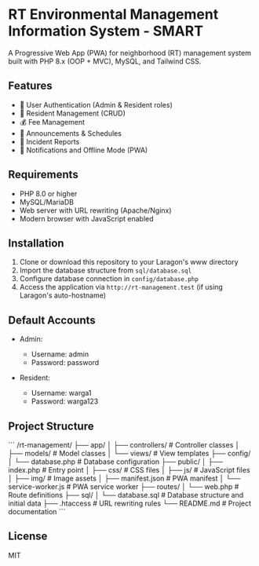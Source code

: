 # RT Environmental Management Information System - SMART

A Progressive Web App (PWA) for neighborhood (RT) management system built with PHP 8.x (OOP + MVC), MySQL, and Tailwind CSS.

## Features

- 🔐 User Authentication (Admin & Resident roles)
- 👥 Resident Management (CRUD)
- 💰 Fee Management
- 📢 Announcements & Schedules
- 📝 Incident Reports
- 🔔 Notifications and Offline Mode (PWA)

## Requirements

- PHP 8.0 or higher
- MySQL/MariaDB
- Web server with URL rewriting (Apache/Nginx)
- Modern browser with JavaScript enabled

## Installation

1. Clone or download this repository to your Laragon's www directory
2. Import the database structure from `sql/database.sql`
3. Configure database connection in `config/database.php`
4. Access the application via `http://rt-management.test` (if using Laragon's auto-hostname)

## Default Accounts

- Admin:
  - Username: admin
  - Password: password

- Resident:
  - Username: warga1
  - Password: warga123

## Project Structure

\`\`\`
/rt-management/
├── app/
│   ├── controllers/    # Controller classes
│   ├── models/         # Model classes
│   └── views/          # View templates
├── config/
│   └── database.php    # Database configuration
├── public/
│   ├── index.php       # Entry point
│   ├── css/            # CSS files
│   ├── js/             # JavaScript files
│   ├── img/            # Image assets
│   ├── manifest.json   # PWA manifest
│   └── service-worker.js # PWA service worker
├── routes/
│   └── web.php         # Route definitions
├── sql/
│   └── database.sql    # Database structure and initial data
├── .htaccess           # URL rewriting rules
└── README.md           # Project documentation
\`\`\`

## License

MIT
